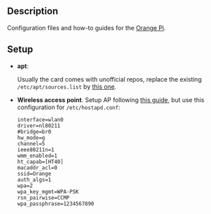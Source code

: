 Description
-----------

Configuration files and how-to guides for the [Orange Pi](http://www.orangepi.org/).

Setup
-----

* **apt**: 

   Usually the card comes with unofficial repos, replace the existing `/etc/apt/sources.list` by [this one](sources.list).

* **Wireless access point**. Setup AP following [this guide](https://github.com/luiscarlosgph/how-to/tree/main/access_point), but use this configuration for `/etc/hostapd.conf`:

   ```
   interface=wlan0
   driver=nl80211
   #bridge=br0
   hw_mode=g
   channel=5
   ieee80211n=1
   wmm_enabled=1
   ht_capab=[HT40]
   macaddr_acl=0
   ssid=Orange
   auth_algs=1
   wpa=2
   wpa_key_mgmt=WPA-PSK
   rsn_pairwise=CCMP
   wpa_passphrase=1234567890
   ```
